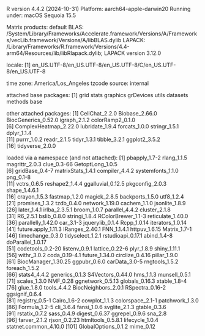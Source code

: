 R version 4.4.2 (2024-10-31)
Platform: aarch64-apple-darwin20
Running under: macOS Sequoia 15.5

Matrix products: default
BLAS:   /System/Library/Frameworks/Accelerate.framework/Versions/A/Frameworks/vecLib.framework/Versions/A/libBLAS.dylib 
LAPACK: /Library/Frameworks/R.framework/Versions/4.4-arm64/Resources/lib/libRlapack.dylib;  LAPACK version 3.12.0

locale:
[1] en_US.UTF-8/en_US.UTF-8/en_US.UTF-8/C/en_US.UTF-8/en_US.UTF-8

time zone: America/Los_Angeles
tzcode source: internal

attached base packages:
[1] grid      stats     graphics  grDevices utils     datasets  methods   base     

other attached packages:
 [1] CellChat_2.2.0        Biobase_2.66.0        BiocGenerics_0.52.0   igraph_2.1.2          colorRamp2_0.1.0     
 [6] ComplexHeatmap_2.22.0 lubridate_1.9.4       forcats_1.0.0         stringr_1.5.1         dplyr_1.1.4          
[11] purrr_1.0.2           readr_2.1.5           tidyr_1.3.1           tibble_3.2.1          ggplot2_3.5.2        
[16] tidyverse_2.0.0      

loaded via a namespace (and not attached):
  [1] pbapply_1.7-2         rlang_1.1.5           magrittr_2.0.3        clue_0.3-66           GetoptLong_1.0.5     
  [6] gridBase_0.4-7        matrixStats_1.4.1     compiler_4.4.2        systemfonts_1.1.0     png_0.1-8            
 [11] vctrs_0.6.5           reshape2_1.4.4        ggalluvial_0.12.5     pkgconfig_2.0.3       shape_1.4.6.1        
 [16] crayon_1.5.3          fastmap_1.2.0         magick_2.8.5          backports_1.5.0       utf8_1.2.4           
 [21] promises_1.3.2        tzdb_0.4.0            network_1.19.0        cachem_1.1.0          jsonlite_1.8.9       
 [26] later_1.4.1           irlba_2.3.5.1         broom_1.0.7           parallel_4.4.2        cluster_2.1.8        
 [31] R6_2.5.1              bslib_0.8.0           stringi_1.8.4         RColorBrewer_1.1-3    reticulate_1.40.0    
 [36] parallelly_1.42.0     car_3.1-3             jquerylib_0.1.4       Rcpp_1.0.14           iterators_1.0.14     
 [41] future.apply_1.11.3   IRanges_2.40.1        FNN_1.1.4.1           httpuv_1.6.15         Matrix_1.7-1         
 [46] timechange_0.3.0      tidyselect_1.2.1      rstudioapi_0.17.1     abind_1.4-8           doParallel_1.0.17    
 [51] codetools_0.2-20      listenv_0.9.1         lattice_0.22-6        plyr_1.8.9            shiny_1.11.1         
 [56] withr_3.0.2           coda_0.19-4.1         future_1.34.0         circlize_0.4.16       pillar_1.9.0         
 [61] BiocManager_1.30.25   ggpubr_0.6.0          carData_3.0-5         rngtools_1.5.2        foreach_1.5.2        
 [66] stats4_4.4.2          generics_0.1.3        S4Vectors_0.44.0      hms_1.1.3             munsell_0.5.1        
 [71] scales_1.3.0          NMF_0.28              ggnetwork_0.5.13      globals_0.16.3        xtable_1.8-4         
 [76] glue_1.8.0            tools_4.4.2           BiocNeighbors_2.0.1   RSpectra_0.16-2       ggsignif_0.6.4       
 [81] registry_0.5-1        Cairo_1.6-2           cowplot_1.1.3         colorspace_2.1-1      patchwork_1.3.0      
 [86] Formula_1.2-5         cli_3.6.4             fansi_1.0.6           svglite_2.1.3         gtable_0.3.6         
 [91] rstatix_0.7.2         sass_0.4.9            digest_0.6.37         ggrepel_0.9.6         sna_2.8              
 [96] farver_2.1.2          rjson_0.2.23          htmltools_0.5.8.1     lifecycle_1.0.4       statnet.common_4.10.0
[101] GlobalOptions_0.1.2   mime_0.12            
